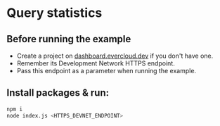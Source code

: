 # Query statistics

## Before running the example

-   Create a project on [dashboard.evercloud.dev](https://dashboard.evercloud.dev/projects) if you don't have one.
-   Remember its Development Network HTTPS endpoint.
-   Pass this endpoint as a parameter when running the example.

## Install packages & run:

```sh
npm i
node index.js <HTTPS_DEVNET_ENDPOINT>
```
